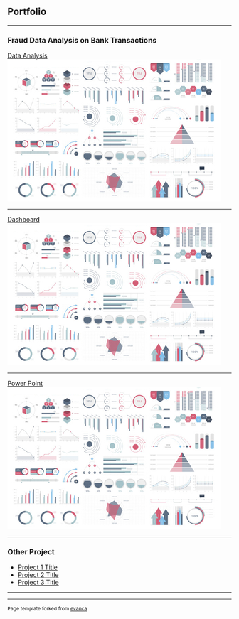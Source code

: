 ## Portfolio

---

### Fraud Data Analysis on Bank Transactions

[Data Analysis](https://colab.research.google.com/drive/1LI9DhBoVw00cuuXEDU9th8kx6JiPd53k?usp=sharing)
<img src="images/dummy_thumbnail.jpg?raw=true"/>

---
[Dashboard](https://datastudio.google.com/reporting/27b571e6-c5b5-4239-925d-78ff362cb082)
<img src="images/dummy_thumbnail.jpg?raw=true"/>

---
[Power Point](https://www.canva.com/design/DAFGYssC4xg/om2yrYwzP4qTHErjyPAMrQ/viewutm_content=DAFGYssC4xg&utm_campaign=designshare&utm_medium=link2&utm_source=sharebutton)
<img src="images/dummy_thumbnail.jpg?raw=true"/>

---

### Other Project

- [Project 1 Title](https://colab.research.google.com/drive/15z4WAqWPJjlqUW2rcNWHvA5IrPZQpA5s?usp=sharing)
- [Project 2 Title](https://colab.research.google.com/drive/1AJVK_TsUdzESiLKVJ4-79oF2kPnPZOmx?usp=sharing)
- [Project 3 Title](https://colab.research.google.com/drive/1AJVK_TsUdzESiLKVJ4-79oF2kPnPZOmx?usp=sharing)


---




---
<p style="font-size:11px">Page template forked from <a href="https://github.com/evanca/quick-portfolio">evanca</a></p>
<!-- Remove above link if you don't want to attibute -->
